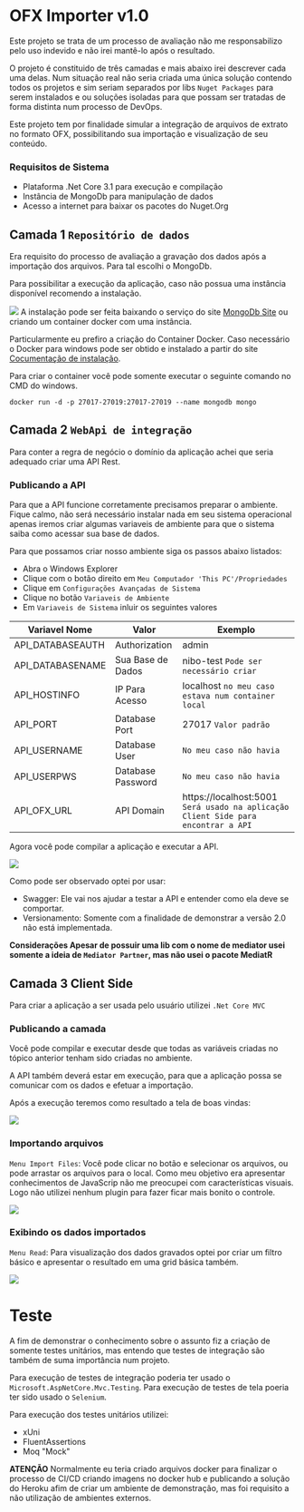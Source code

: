 
# OFX Importer v1.0

Este projeto se trata de um processo de avaliação não me responsabilizo pelo uso indevido e não irei mantê-lo após o resultado.

O projeto é constituido de três camadas e mais abaixo irei descrever cada uma delas. Num situação real não seria criada uma única solução contendo todos os projetos e sim seriam separados por libs `Nuget Packages` para serem instalados e ou soluções isoladas para que possam ser tratadas de forma distinta num processo de DevOps.

Este projeto tem por finalidade simular a integração de arquivos de extrato no formato OFX, possibilitando sua importação e visualização de seu conteúdo.

### Requisitos de Sistema

* Plataforma .Net Core 3.1 para execução e compilação
* Instância de MongoDb para manipulação de dados
* Acesso a internet para baixar os pacotes do Nuget.Org

## Camada 1 `Repositório de dados`

Era requisito do processo de avaliação a gravação dos dados após a importação dos arquivos. Para tal escolhi o MongoDb.

Para possibilitar a execução da aplicação, caso não possua uma instância disponível recomendo a instalação.

![](../img/site-import-files.png)
A instalação pode ser feita baixando o serviço do site [MongoDb Site](https://www.mongodb.com/try/download/community) ou criando um container docker com uma instância.

Particularmente eu prefiro a criação do Container Docker. Caso necessário o Docker para windows pode ser obtido e instalado a partir do site [Cocumentação de instalação](https://docs.docker.com/docker-for-windows/install/).

Para criar o container você pode somente executar o seguinte comando no CMD do windows.

`docker run -d -p 27017-27019:27017-27019 --name mongodb mongo`

## Camada 2 `WebApi de integração`

Para conter a regra de negócio o domínio da aplicação achei que seria adequado criar uma API Rest.

### Publicando a API

Para que a API funcione corretamente precisamos preparar o ambiente. Fique calmo, não será necessário instalar nada em seu sistema operacional apenas iremos criar algumas variaveis de ambiente para que o sistema saiba como acessar sua base de dados.

Para que possamos criar nosso ambiente siga os passos abaixo listados:

* Abra o Windows Explorer
* Clique com o botão direito em `Meu Computador 'This PC'/Propriedades`
* Clique em `Configurações Avançadas de Sistema`
* Clique no botão `Variaveis de Ambiente`
* Em `Variaveis de Sistema` inluir os seguintes valores

| Variavel Nome       |  Valor              |  Exemplo                                                                           |
| ------------------- | ------------------- | ---------------------------------------------------------------------------------- |
|  API_DATABASEAUTH   | Authorization       |  admin                                                                             |
|  API_DATABASENAME   | Sua Base de Dados   |  nibo-test `Pode ser necessário criar`                                             |
|  API_HOSTINFO       | IP Para Acesso      |  localhost `no meu caso estava num container local`                                |
|  API_PORT           | Database Port       |  27017 `Valor padrão`                                                              |
|  API_USERNAME       | Database User       |  `No meu caso não havia`                                                           |
|  API_USERPWS        | Database Password   |  `No meu caso não havia`                                                           |
|  API_OFX_URL        | API Domain          |  https://localhost:5001 `Será usado na aplicação Client Side para encontrar a API` |

Agora você pode compilar a aplicação e executar a API.

![](../img/api-image.png)

Como pode ser observado optei por usar:

* Swagger: Ele vai nos ajudar a testar a API e entender como ela deve se comportar.
* Versionamento: Somente com a finalidade de demonstrar a versão 2.0 não está implementada.

**Considerações Apesar de possuir uma lib com o nome de mediator usei somente a ideia de `Mediator Partner`, mas não usei o pacote MediatR**

## Camada 3 Client Side

Para criar a aplicação a ser usada pelo usuário utilizei `.Net Core MVC` 

### Publicando a camada

Você pode compilar e executar desde que todas as variáveis criadas no tópico anterior tenham sido criadas no ambiente.

A API também deverá estar em execução, para que a aplicação possa se comunicar com os dados e efetuar a importação.

Após a execução teremos como resultado a tela de boas vindas:

![](../img/site-inicio.png)

### Importando arquivos

`Menu Import Files`: Você pode clicar no botão e selecionar os arquivos, ou pode arrastar os arquivos para o local. Como meu objetivo era apresentar conhecimentos de JavaScrip não me preocupei com características visuais. Logo não utilizei nenhum plugin para fazer ficar mais bonito o controle.

![](../img/site-import-files.png)

### Exibindo os dados importados

`Menu Read`: Para visualização dos dados gravados optei por criar um filtro básico e apresentar o resultado em uma grid básica também.

![](../img/site-read-transactions.png)

# Teste

A fim de demonstrar o conhecimento sobre o assunto fiz a criação de somente testes unitários, mas entendo que testes de integração são também de suma importância num projeto.

Para execução de testes de integração poderia ter usado o `Microsoft.AspNetCore.Mvc.Testing`.
Para execução de testes de tela poeria ter sido usado o `Selenium`.

Para execução dos testes unitários utilizei:
* xUni
* FluentAssertions
* Moq "Mock"


**ATENÇÃO** Normalmente eu teria criado arquivos docker para finalizar o processo de CI/CD criando imagens no docker hub e publicando a solução do Heroku afim de criar um ambiente de demonstração, mas foi requisito a não utilização de ambientes externos.
